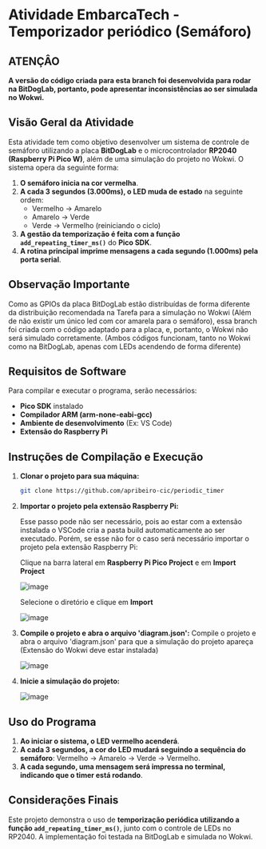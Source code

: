# Atividade EmbarcaTech - Temporizador periódico (Semáforo)

## ATENÇÂO
**A versão do código criada para esta branch foi desenvolvida para rodar na BitDogLab, portanto, pode apresentar inconsistências ao ser simulada no Wokwi.**

## Visão Geral da Atividade
Esta atividade tem como objetivo desenvolver um sistema de controle de semáforo utilizando a placa **BitDogLab** e o microcontrolador **RP2040 (Raspberry Pi Pico W)**, além de uma simulação do projeto no Wokwi. O sistema opera da seguinte forma:

1. **O semáforo inicia na cor vermelha**.
2. **A cada 3 segundos (3.000ms), o LED muda de estado** na seguinte ordem:
   - Vermelho → Amarelo
   - Amarelo → Verde
   - Verde → Vermelho (reiniciando o ciclo)
3. **A gestão da temporização é feita com a função `add_repeating_timer_ms()`** do **Pico SDK**.
4. **A rotina principal imprime mensagens a cada segundo (1.000ms) pela porta serial**.

## Observação Importante
Como as GPIOs da placa BitDogLab estão distribuídas de forma diferente da distribuição recomendada na Tarefa para a simulação no Wokwi (Além de não existir um único led com cor amarela para o semáforo), essa branch foi criada com o código adaptado para a placa, e, portanto, o Wokwi não será simulado corretamente. (Ambos códigos funcionam, tanto no Wokwi como na BitDogLab, apenas com LEDs acendendo de forma diferente)

## Requisitos de Software
Para compilar e executar o programa, serão necessários:
- **Pico SDK** instalado
- **Compilador ARM (arm-none-eabi-gcc)**
- **Ambiente de desenvolvimento** (Ex: VS Code)
- **Extensão do Raspberry Pi**

## Instruções de Compilação e Execução
1. **Clonar o projeto para sua máquina:**
   ```sh
   git clone https://github.com/apribeiro-cic/periodic_timer
   ```
   
2. **Importar o projeto pela extensão Raspberry Pi:**
   
   Esse passo pode não ser necessário, pois ao estar com a extensão instalada o VSCode cria a pasta build automaticamente ao ser executado. Porém, se esse não for o caso será necessário importar o projeto pela extensão Raspberry Pi:

   Clique na barra lateral em **Raspberry Pi Pico Project** e em **Import Project**
   
   ![image](https://github.com/user-attachments/assets/8f9351c3-8030-4e3c-a6a5-49b07a4b3265)

   Selecione o diretório e clique em **Import**
   
   ![image](https://github.com/user-attachments/assets/f4ed807c-1d56-427f-a787-fa82fa97228d)

  
4. **Compile o projeto e abra o arquivo 'diagram.json':**
   Compile o projeto e abra o arquivo 'diagram.json' para que a simulação do projeto apareça (Extensão do Wokwi deve estar instalada)
   
   ![image](https://github.com/user-attachments/assets/bae6bf4e-25d0-4d88-94ee-4f04f3698c9c)


5. **Inicie a simulação do projeto:**
   
   ![image](https://github.com/user-attachments/assets/7a22a7f9-34b2-4efb-b09a-a487b007b51c)


## Uso do Programa
1. **Ao iniciar o sistema, o LED vermelho acenderá**.
2. **A cada 3 segundos, a cor do LED mudará seguindo a sequência do semáforo**: Vermelho → Amarelo → Verde → Vermelho.
3. **A cada segundo, uma mensagem será impressa no terminal, indicando que o timer está rodando**.

## Considerações Finais
Este projeto demonstra o uso de **temporização periódica utilizando a função `add_repeating_timer_ms()`**, junto com o controle de LEDs no RP2040. A implementação foi testada na BitDogLab e simulada no Wokwi.


